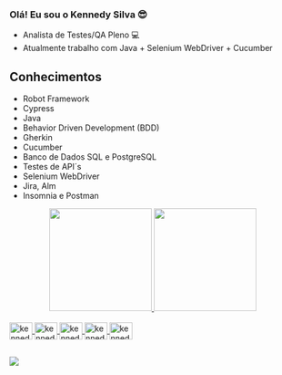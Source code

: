 ### Olá! Eu sou o Kennedy Silva 😎

- Analista de Testes/QA Pleno 💻
- Atualmente trabalho com Java + Selenium WebDriver + Cucumber

## Conhecimentos

- Robot Framework
- Cypress
- Java
- Behavior Driven Development (BDD)
- Gherkin
- Cucumber
- Banco de Dados SQL e PostgreSQL
- Testes de API´s
- Selenium WebDriver
- Jira, Alm
- Insomnia e Postman



<div align="center">
  <a href="https://github.com/kennedysilvao">
  <img height="180em" src="https://github-readme-stats.vercel.app/api?username=kennedysilvao&show_icons=true&theme=dracula&include_all_commits=true&count_private=true"/>
  <img height="180em" src="https://github-readme-stats.vercel.app/api/top-langs/?username=kennedysilvao&layout=compact&langs_count=7&theme=dracula"/>
</div>
  
<div style="display: inline_block"><br>
  <img align="center" alt="kennedy-java" height="30" width="40" src="https://cdn.jsdelivr.net/gh/devicons/devicon/icons/java/java-original.svg" />
  <img align="center" alt="kennedy-python" height="30" width="40" src="https://cdn.jsdelivr.net/gh/devicons/devicon/icons/python/python-original.svg" />
  <img align="center" alt="kennedy-js" height="30" width="40" src="https://cdn.jsdelivr.net/gh/devicons/devicon/icons/javascript/javascript-original.svg" />
  <img align="center" alt="kennedy-postgres" height="30" width="40" src="https://cdn.jsdelivr.net/gh/devicons/devicon/icons/postgresql/postgresql-original.svg" />
  <img align="center" alt="kennedy-sql" height="30" width="40" src="https://cdn.jsdelivr.net/gh/devicons/devicon/icons/mysql/mysql-original-wordmark.svg" />
</div>
  
  ##
  
<div style="margin-bottom:50px">
      <a href="https://www.linkedin.com/in/kennedy-silva-de-oliveira-119154182/" target="_blank"><img src="https://img.shields.io/badge/-LinkedIn-%230077B5?style=for-the-           badge&logo=linkedin&logoColor=white" target="_blank"></a> 
</div>
